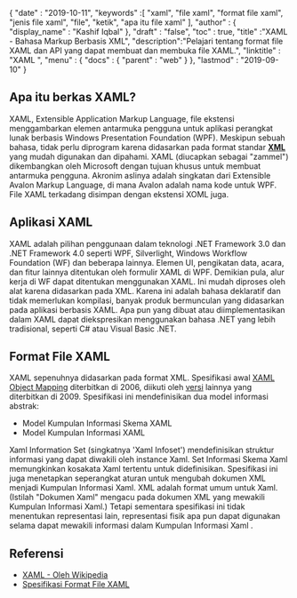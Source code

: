{
  "date" : "2019-10-11",
  "keywords" :[ "xaml", "file xaml", "format file xaml", "jenis file xaml", "file", "ketik", "apa itu file xaml" ],
  "author" : {
    "display_name" : "Kashif Iqbal"
},
  "draft" : "false",
  "toc" : true,
  "title" :"XAML - Bahasa Markup Berbasis XML",
  "description":"Pelajari tentang format file XAML dan API yang dapat membuat dan membuka file XAML.",
  "linktitle" : "XAML ",
  "menu" : {
    "docs" : {
      "parent" : "web"
}
},
  "lastmod" : "2019-09-10"
}

## Apa itu berkas XAML?

XAML, Extensible Application Markup Language, file ekstensi menggambarkan elemen antarmuka pengguna untuk aplikasi perangkat lunak berbasis Windows Presentation Foundation (WPF). Meskipun sebuah bahasa, tidak perlu diprogram karena didasarkan pada format standar **[XML](/id/web/xml/)** yang mudah digunakan dan dipahami. XAML (diucapkan sebagai "zammel") dikembangkan oleh Microsoft dengan tujuan khusus untuk membuat antarmuka pengguna. Akronim aslinya adalah singkatan dari Extensible Avalon Markup Language, di mana Avalon adalah nama kode untuk WPF. File XAML terkadang disimpan dengan ekstensi XOML juga.

## Aplikasi XAML

XAML adalah pilihan penggunaan dalam teknologi .NET Framework 3.0 dan .NET Framework 4.0 seperti WPF, Silverlight, Windows Workflow Foundation (WF) dan beberapa lainnya. Elemen UI, pengikatan data, acara, dan fitur lainnya ditentukan oleh formulir XAML di WPF. Demikian pula, alur kerja di WF dapat ditentukan menggunakan XAML. Ini mudah diproses oleh alat karena didasarkan pada XML. Karena ini adalah bahasa deklaratif dan tidak memerlukan kompilasi, banyak produk bermunculan yang didasarkan pada aplikasi berbasis XAML. Apa pun yang dibuat atau diimplementasikan dalam XAML dapat diekspresikan menggunakan bahasa .NET yang lebih tradisional, seperti C# atau Visual Basic .NET.

## Format File XAML

XAML sepenuhnya didasarkan pada format XML. Spesifikasi awal [XAML Object Mapping](https://download.microsoft.com/download/0/A/6/0A6F7755-9AF5-448B-907D-13985ACCF53E/%5BMS-XAML%5D.pdf) diterbitkan di 2006, diikuti oleh [versi](https://download.microsoft.com/download/0/A/6/0A6F7755-9AF5-448B-907D-13985ACCF53E/%5BMS-XAML-2009%5D.pdf) lainnya yang diterbitkan di 2009. Spesifikasi ini mendefinisikan dua model informasi abstrak:

* Model Kumpulan Informasi Skema XAML
* Model Kumpulan Informasi XAML

Xaml Information Set (singkatnya 'Xaml Infoset') mendefinisikan struktur informasi yang dapat diwakili oleh instance Xaml. Set Informasi Skema Xaml memungkinkan kosakata Xaml tertentu untuk didefinisikan. Spesifikasi ini juga menetapkan seperangkat aturan untuk mengubah dokumen XML menjadi Kumpulan Informasi Xaml. XML adalah format umum untuk Xaml. (Istilah "Dokumen Xaml" mengacu pada dokumen XML yang mewakili Kumpulan Informasi Xaml.) Tetapi sementara spesifikasi ini tidak menentukan representasi lain, representasi fisik apa pun dapat digunakan selama dapat mewakili informasi dalam Kumpulan Informasi Xaml .

## Referensi

* [XAML - Oleh Wikipedia](https://en.wikipedia.org/wiki/Extensible_Application_Markup_Language)
* [Spesifikasi Format File XAML](https://download.microsoft.com/download/0/A/6/0A6F7755-9AF5-448B-907D-13985ACCF53E/%5BMS-XAML-2009%5D.pdf)

